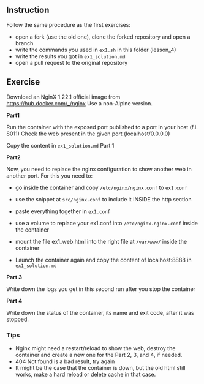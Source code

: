 ## Instruction

Follow the same procedure as the first exercises:

- open a fork (use the old one), clone the forked repository and open a branch
- write the commands you used in `ex1.sh` in this folder (lesson_4)
- write the results you got in `ex1_solution.md` 
- open a pull request to the original repository

## Exercise

Download an NginX 1.22.1 official image from https://hub.docker.com/_/nginx
Use a non-Alpine version.

**Part1**

Run the container with the exposed port published to a port in your host (f.i. 8011)
Check the web present in the given port (localhost/0.0.0.0)

Copy the content in `ex1_solution.md` Part 1

**Part2**

Now, you need to replace the nginx configuration to show another web in another port. For this
you need to:
- go inside the container and copy `/etc/nginx/nginx.conf` to `ex1.conf`
- use the snippet at `src/nginx.conf` to include it INSIDE the http section
- paste everything together in `ex1.conf`
- use a volume to replace your ex1.conf into `/etc/nginx.nginx.conf` inside the container
- mount the file ex1_web.html into the right file at `/var/www/` inside the container

- Launch the container again and copy the content of localhost:8888 in `ex1_solution.md`

**Part 3**

Write down the logs you get in this second run after you stop the container

**Part 4**

Write down the status of the container, its name and exit code, after it was stopped.


### Tips

- Nginx might need a restart/reload to show the web, destroy the container and create a new one
for the Part 2, 3, and 4, if needed.
- 404 Not found is a bad result, try again
- It might be the case that the container is down, but the old html still works, make a hard
  reload or delete cache in that case.
